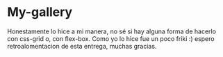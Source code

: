 # My-gallery
Honestamente lo hice a mi manera, no sé si hay alguna forma de hacerlo con css-grid o, con flex-box. Como yo lo hice fue un poco friki :) espero retroalomentacion de esta entrega, muchas gracias.
